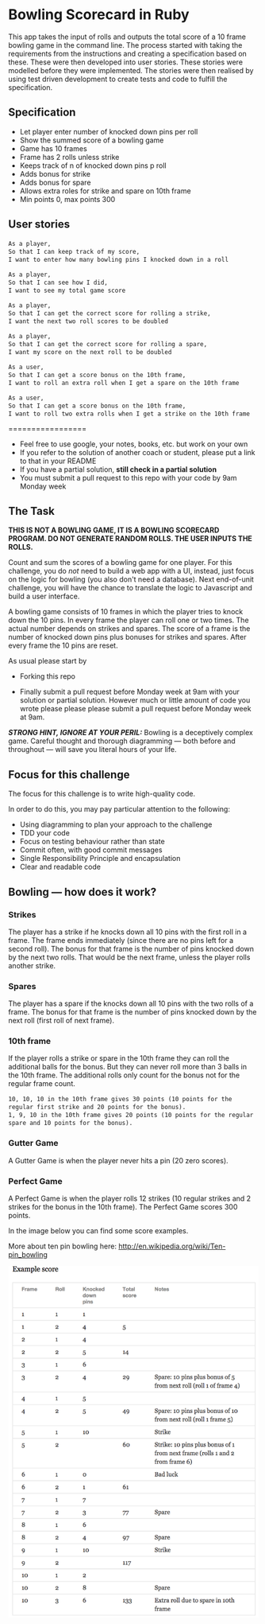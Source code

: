 # Bowling Scorecard in Ruby

This app takes the input of rolls and outputs the total score of a 10 frame bowling game in the command line. The process started with taking the requirements from the instructions and creating a specification based on these. These were then developed into user stories. These stories were modelled before they were implemented. The stories were then realised by using test driven development to create tests and code to fulfill the specification.

## Specification

- Let player enter number of knocked down pins per roll
- Show the summed score of a bowling game
- Game has 10 frames
- Frame has 2 rolls unless strike
- Keeps track of n of knocked down pins p roll
- Adds bonus for strike
- Adds bonus for spare
- Allows extra roles for strike and spare on 10th frame
- Min points 0, max points 300

## User stories

```
As a player,
So that I can keep track of my score,
I want to enter how many bowling pins I knocked down in a roll
```

```
As a player,
So that I can see how I did,
I want to see my total game score
```

```
As a player,
So that I can get the correct score for rolling a strike,
I want the next two roll scores to be doubled
```

```
As a player,
So that I can get the correct score for rolling a spare,
I want my score on the next roll to be doubled
```

```
As a user,
So that I can get a score bonus on the 10th frame,
I want to roll an extra roll when I get a spare on the 10th frame
```

```
As a user,
So that I can get a score bonus on the 10th frame,
I want to roll two extra rolls when I get a strike on the 10th frame
```


=================

* Feel free to use google, your notes, books, etc. but work on your own
* If you refer to the solution of another coach or student, please put a link to that in your README
* If you have a partial solution, **still check in a partial solution**
* You must submit a pull request to this repo with your code by 9am Monday week

## The Task

**THIS IS NOT A BOWLING GAME, IT IS A BOWLING SCORECARD PROGRAM. DO NOT GENERATE RANDOM ROLLS. THE USER INPUTS THE ROLLS.**

Count and sum the scores of a bowling game for one player. For this challenge, you do _not_ need to build a web app with a UI, instead, just focus on the logic for bowling (you also don't need a database). Next end-of-unit challenge, you will have the chance to translate the logic to Javascript and build a user interface.

A bowling game consists of 10 frames in which the player tries to knock down the 10 pins. In every frame the player can roll one or two times. The actual number depends on strikes and spares. The score of a frame is the number of knocked down pins plus bonuses for strikes and spares. After every frame the 10 pins are reset.

As usual please start by

* Forking this repo

* Finally submit a pull request before Monday week at 9am with your solution or partial solution.  However much or little amount of code you wrote please please please submit a pull request before Monday week at 9am. 

___STRONG HINT, IGNORE AT YOUR PERIL:___ Bowling is a deceptively complex game. Careful thought and thorough diagramming — both before and throughout — will save you literal hours of your life.

## Focus for this challenge
The focus for this challenge is to write high-quality code.

In order to do this, you may pay particular attention to the following:
* Using diagramming to plan your approach to the challenge
* TDD your code
* Focus on testing behaviour rather than state
* Commit often, with good commit messages
* Single Responsibility Principle and encapsulation
* Clear and readable code

## Bowling — how does it work?

### Strikes

The player has a strike if he knocks down all 10 pins with the first roll in a frame. The frame ends immediately (since there are no pins left for a second roll). The bonus for that frame is the number of pins knocked down by the next two rolls. That would be the next frame, unless the player rolls another strike.

### Spares

The player has a spare if the knocks down all 10 pins with the two rolls of a frame. The bonus for that frame is the number of pins knocked down by the next roll (first roll of next frame).

### 10th frame

If the player rolls a strike or spare in the 10th frame they can roll the additional balls for the bonus. But they can never roll more than 3 balls in the 10th frame. The additional rolls only count for the bonus not for the regular frame count.

    10, 10, 10 in the 10th frame gives 30 points (10 points for the regular first strike and 20 points for the bonus).
    1, 9, 10 in the 10th frame gives 20 points (10 points for the regular spare and 10 points for the bonus).

### Gutter Game

A Gutter Game is when the player never hits a pin (20 zero scores).

### Perfect Game

A Perfect Game is when the player rolls 12 strikes (10 regular strikes and 2 strikes for the bonus in the 10th frame). The Perfect Game scores 300 points.

In the image below you can find some score examples.

More about ten pin bowling here: http://en.wikipedia.org/wiki/Ten-pin_bowling

![Ten Pin Score Example](images/example_ten_pin_scoring.png)
